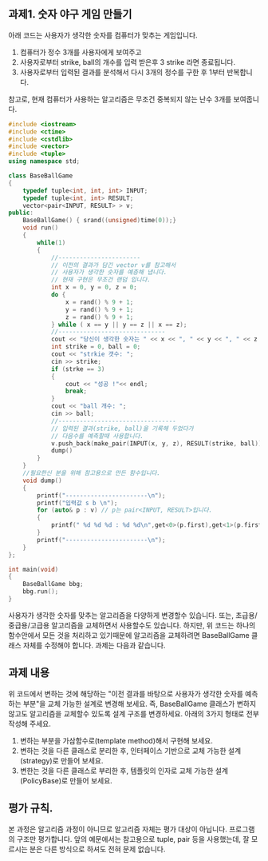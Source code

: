 ## 과제1. 숫자 야구 게임 만들기
아래 코드는 사용자가 생각한 숫자를 컴퓨터가 맞추는 게임입니다.
1. 컴퓨터가 정수 3개를 사용자에게 보여주고
2. 사용자로부터 strike, ball의 개수를 입력 받은후 3 strike 라면 종료됩니다.
3. 사용자로부터 입력된 결과를 분석해서 다시 3개의 정수를 구한 후 1부터 반복합니다.

참고로, 현재 컴퓨터가 사용하는 알고리즘은 무조건 중복되지 않는 난수 3개를 보여줍니다.

```c++
#include <iostream>
#include <ctime>
#include <cstdlib>
#include <vector>
#include <tuple>
using namespace std;

class BaseBallGame
{
    typedef tuple<int, int, int> INPUT;
    typedef tuple<int, int> RESULT;
    vector<pair<INPUT, RESULT> > v;
public:
    BaseBallGame() { srand((unsigned)time(0));}
    void run()
    {
        while(1)
        {
            //-----------------------
            // 이전의 결과가 담긴 vector v를 참고해서
            // 사용자가 생각한 숫자를 예층해 냅니다.
            // 현재 구현은 무조건 랜덤 입니다.
            int x = 0, y = 0, z = 0;
            do {
                x = rand() % 9 + 1;
                y = rand() % 9 + 1;
                z = rand() % 9 + 1;
            } while ( x == y || y == z || x == z);
            //------------------------------
            cout << "당신이 생각한 숫자는 " << x << ", " << y << ", " << z << " 입니까?" << endl;
            int strike = 0, ball = 0;
            cout << "strkie 갯수: ";
            cin >> strike;
            if (strke == 3)
            {
                cout << "성공 !"<< endl;
                break;
            }
            cout << "ball 개수: ";
            cin >> ball;
            //---------------------------------
            // 입력된 결과(strike, ball)을 기록해 두었다가
            // 다음수를 예측할때 사용합니다.
            v.push_back(make_pair(INPUT(x, y, z), RESULT(strike, ball)));
            dump()
        }
    }
    //필요한신 분을 위해 참고용으로 만든 함수입니다.
    void dump()
    {
        printf("-----------------------\n");
        printf("입력값 s b \n");
        for (auto& p : v) // p는 pair<INPUT, RESULT>입니다.
        {
            printf(" %d %d %d : %d %d\n",get<0>(p.first),get<1>(p.first),get<2>(p.first),get<0>(p.second),get<1>(p.second));
        }
        printf("-----------------------\n");
    }
};

int main(void)
{
    BaseBallGame bbg;
    bbg.run();
}

```

사용자가 생각한 숫자를 맞추는 알고리즘을 다양하게 변경할수 있습니다. 또는, 초급용/중급용/고급용 알고리즘을 교체하면서 사용할수도 있습니다. 
하지만, 위 코드는 하나의 함수안에서 모든 것을 처리하고 있기때문에 알고리즘을 교체하려면 BaseBallGame 클래스 자체를 수정해야 합니다.
과제는 다음과 같습니다.

## 과제 내용
위 코드에서 변하는 것에 해당하는 "이전 결과를 바탕으로 사용자가 생각한 숫자를 예측하는 부분"을 교체 가능한 설계로 변경해 보세요.
즉, BaseBallGame 클래스가 변하지 않고도 알고리즘을 교체할수 있도록 설계 구조를 변경하세요.
아래의 3가지 형태로 전부 작성해 주세요.
1. 변하는 부분을 가삼함수로(template method)해서 구현해 보세요.
2. 변하는 것을 다른 클래스로 분리한 후, 인터페이스 기반으로 교체 가능한 설계(strategy)로 만들어 보세요.
3. 변한는 것을 다른 클래스로 부리한 후, 템플릿의 인자로 교체 가능한 설계(PolicyBase)로 만들어 보세요.

## 평가 규칙.
본 과정은 알고리즘 과정이 아니므로 알고리즘 자체는 평가 대상이 아닙니다. 프로그램의 구조만 평가합니다.
앞의 예문에서는 참고용으로 tuple, pair 등을 사용했는데, 잘 모르시는 분은 다른 방식으로 하셔도 전혀 문제 없습니다.




